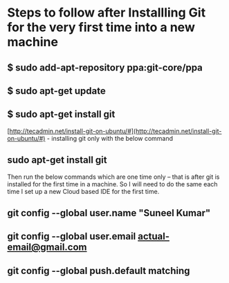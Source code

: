 # Steps to follow after Installling Git for the very first time into a new machine

## $ sudo add-apt-repository ppa:git-core/ppa

## $ sudo apt-get update

## $ sudo apt-get install git

[http://tecadmin.net/install-git-on-ubuntu/#](http://tecadmin.net/install-git-on-ubuntu/#) - installing git only with the below command

## sudo apt-get install git

Then run the below commands which are one time only – that
 is after git is installed for the first time in a machine.  So I will
need to do the same each time I set up a new Cloud based IDE for the
first time.

## git config --global user.name "Suneel Kumar"

## git config --global user.email [actual-email@gmail.com](mailto:actual-email@gmail.com)

## git config --global push.default matching
